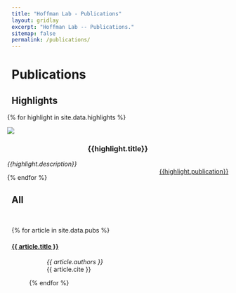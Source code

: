 ```yaml
---
title: "Hoffman Lab - Publications"
layout: gridlay
excerpt: "Hoffman Lab -- Publications."
sitemap: false
permalink: /publications/
---
```


# Publications



## Highlights

<div class="container" style="position: relative; right: 2%">


{% for highlight in site.data.highlights %}

<div class="row">
<div class="col-sm-8">
<div class="well">
<img style="{{highlight.style}}" src="{{ site.url }}{{ site.baseurl }}/images/highlights/{{highlight.image}}"/>
<h3 style="text-align: center">{{highlight.title}}</h3>
<em>{{highlight.description}}</em>
<br/>
<a style="float:right" class="nounder" href="{{highlight.url}}">{{highlight.publication}}</a>
</div>
</div>
</div>

{% endfor %}
</div>

## All

<br/>

{% for article in site.data.pubs %}

<h4><a href="{{ article.url }}">{{ article.title }}</a></h4>
<dd>
<div style="margin-left: 40px;">
<i>{{ article.authors }}</i><br/>
{{ article.cite }}
</div>

{% endfor %}

<br/><br/>
